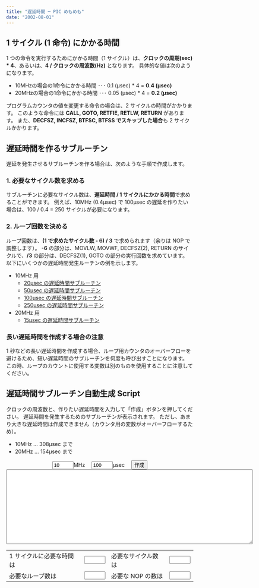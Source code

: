 ```yaml
---
title: "遅延時間 ─ PIC めもめも"
date: "2002-08-01"
---
```


1 サイクル (1 命令) にかかる時間
----

1 つの命令を実行するためにかかる時間（1 サイクル）は、**クロックの周期(sec) * 4**、あるいは、**4 / クロックの周波数(Hz)** となります。
具体的な値は次のようになります。


- 10MHzの場合の1命令にかかる時間 ･･･ 0.1 (μsec) * 4 = **0.4 (μsec)**
- 20MHzの場合の1命令にかかる時間 ･･･ 0.05 (μsec) * 4 = **0.2 (μsec)**

プログラムカウンタの値を変更する命令の場合は、2 サイクルの時間がかかります。
このような命令には **CALL, GOTO, RETFIE, RETLW, RETURN** があります。
また、**DECFSZ, INCFSZ, BTFSC, BTFSS でスキップした場合**も 2 サイクルかかります。


遅延時間を作るサブルーチン
----

遅延を発生させるサブルーチンを作る場合は、次のような手順で作成します。

### 1. 必要なサイクル数を求める

サブルーチンに必要なサイクル数は、**遅延時間 / 1 サイクルにかかる時間**で求めることができます。
例えば、10MHz (0.4μsec) で 100μsec の遅延を作りたい場合は、100 / 0.4 = 250 サイクルが必要になります。

### 2. ループ回数を決める

ループ回数は、**(1 で求めたサイクル数 - 6) / 3** で求められます（余りは NOP で調整します）。
**-6** の部分は、MOVLW, MOVWF, DECFSZ(2), RETURN のサイクルで、**/3** の部分は、DECFSZ(1), GOTO の部分の実行回数を求めています。
以下にいくつかの遅延時間発生ルーチンの例を示します。

- 10MHz 用
    - <a target="_blank" href="wait20_10mhz.txt">20μsec の遅延時間サブルーチン</a>
    - <a target="_blank" href="wait50_10mhz.txt">50μsec の遅延時間サブルーチン</a>
    - <a target="_blank" href="wait100_10mhz.txt">100μsec の遅延時間サブルーチン</a>
    - <a target="_blank" href="wait250_10mhz.txt">250μsec の遅延時間サブルーチン</a>
- 20MHz 用
    - <a target="_blank" href="wait15_20mhz.txt">15μsec の遅延時間サブルーチン</a>

### 長い遅延時間を作成する場合の注意

1 秒などの長い遅延時間を作成する場合、ループ用カウンタのオーバーフローを避けるため、短い遅延時間のサブルーチンを何度も呼び出すことになります。
この時、ループのカウントに使用する変数は別のものを使用することに注意してください。


遅延時間サブルーチン自動生成 Script
----

クロックの周波数と、作りたい遅延時間を入力して「作成」ボタンを押してください。
遅延時間を発生するためのサブルーチンが表示されます。
ただし、あまり大きな遅延時間は作成できません（カウンタ用の変数がオーバーフローするため）。

- 10MHz … 308μsec まで
- 20MHz … 154μsec まで

<SCRIPT language="JavaScript">
<!--
function createRoutine() {
	var str = "";
	var freq = document.f.freq.value;  // クロック周波数 (MHz)
	var delay = document.f.delay.value;  // 作りたい遅延時間 (μsec)
	var cycles = delay * freq / 4;  // 必要なサイクル数
	var odd = (cycles - 6) % 3;  // 余り (=NOPの数)
	var loop = (cycles - 6 - odd) / 3;  // ループ数

	// 結果格納
	document.f.oneCycle.value = 4 / (freq * 1000000);  // 1サイクルに必要な時間
	document.f.cycles.value = cycles;  // 必要なサイクル数
	document.f.loop.value = loop;  // 必要なループ数
	document.f.odd.value = odd;  // 必要な NOP 数

	str = "wait_count    EQU  0x20    ; 遅延発生ルーチン用の変数をこんな感じで用意してください\r\n\r\n";
	str += ";==============================================================================\r\n";
	str += "; " + delay + "μsec の遅延発生ルーチン (クロック = " + freq + "MHz)\r\n";
	str += ";==============================================================================\r\n";
	str += "Wait" + delay + "_" + freq + "MHz\r\n";
	str += "      movlw  D'" + loop + "'\r\n";
	str += "      movwf  wait_count\r\n";
	str += "Wait" + delay + "_" + freq + "MHzLoop\r\n";
	str += "      decfsz wait_count, F\r\n";
	str += "      goto   Wait" + delay + "_" + freq + "MHzLoop\r\n";
	var i = 0;
	for (; i < odd; i++) {
		str += "      nop\r\n";
	}
	str += "      return\r\n";
	document.f.textarea_1.value = str;
}
//-->
</SCRIPT>

<CENTER>
<FORM name="f">
<INPUT type="textfield" name="freq" size="4" value="10">MHz　
<INPUT type="textfield" name="delay" size="4" value="100">μsec　
<INPUT type="button" name="button1" value="作成" onClick="createRoutine()">
<BR>
<TEXTAREA name="textarea_1" cols="80" rows="13"></TEXTAREA>
<BR>

<TABLE>
	<TR>
		<TD>1 サイクルに必要な時間は</TD>
		<TD><INPUT type="textfield" name="oneCycle" size="4"></TD>
		<TD>必要なサイクル数は</TD>
		<TD><INPUT type="textfield" name="cycles" size="4"></TD>
	</TR>
	<TR>
		<TD>必要なループ数は</TD>
		<TD><INPUT type="textfield" name="loop" size="4"></TD>
		<TD>必要な NOP の数は</TD>
		<TD><INPUT type="textfield" name="odd" size="4"></TD>
	</TR>
</TABLE>
</CENTER>
</FORM>


